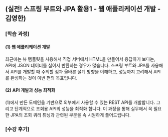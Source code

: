 ## (실전! 스프링 부트와 JPA 활용1 - 웹 애플리케이션 개발 - 김영한)  


### [학습 과정]
#### (1) 웹 애플리케이션 개발
최근에는 뷰 템플릿을 사용해서 직접 서버에서 HTML을 만들어서 응답하기 보다는, API에 JSON 데이터를 실어서 반환하는 경우가 많습니다. 스프링 부트와 JPA를 사용해서 API를 개발할 때 주의할 점과 올바른 설계 방향을 이해하고, 성능까지 고려해서 API를 완성하는 것이 이번 편의 목표입니다.

#### (2) API 개발과 성능 최적화
(1)에서 만든 도메인을 기반으로 외부에서 사용할 수 있는 REST API를 개발합니다. 그리고 단계적으로 조회용 API의 성능을 최적화 합니다. 이 과정을 통해 실무에서 꼭 필요한 JPA의 조회 쿼리 튜닝과 관련된 부분을 속 시원하게 풀어드립니다.

### [수강 후기]
